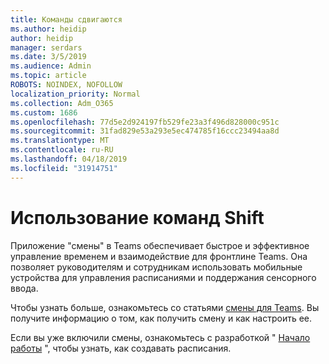 ```yaml
---
title: Команды сдвигаются
ms.author: heidip
author: heidip
manager: serdars
ms.date: 3/5/2019
ms.audience: Admin
ms.topic: article
ROBOTS: NOINDEX, NOFOLLOW
localization_priority: Normal
ms.collection: Adm_O365
ms.custom: 1686
ms.openlocfilehash: 77d5e2d924197fb529fe23a3f496d828000c951c
ms.sourcegitcommit: 31fad829e53a293e5ec474785f16ccc23494aa8d
ms.translationtype: MT
ms.contentlocale: ru-RU
ms.lasthandoff: 04/18/2019
ms.locfileid: "31914751"
---
```

# <a name="using-teams-shifts"></a>Использование команд Shift

Приложение "смены" в Teams обеспечивает быстрое и эффективное управление временем и взаимодействие для фронтлине Teams. Она позволяет руководителям и сотрудникам использовать мобильные устройства для управления расписаниями и поддержания сенсорного ввода.

Чтобы узнать больше, ознакомьтесь со статьями [смены для Teams](https://docs.microsoft.com/en-us/microsoftteams/expand-teams-across-your-org/shifts-for-teams-landing-page). Вы получите информацию о том, как получить смену и как настроить ее.

Если вы уже включили смены, ознакомьтесь с разработкой " [Начало работы](https://support.office.com/en-us/article/get-started-in-shifts-5f3e30d8-1821-4904-be26-c3cd25a497d6) ", чтобы узнать, как создавать расписания.


